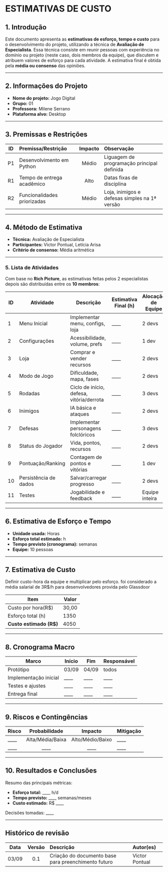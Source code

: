 # ESTIMATIVAS DE CUSTO

## 1. Introdução

Este documento apresenta as **estimativas de esforço, tempo e custo** para o desenvolvimento do projeto, utilizando a técnica de **Avaliação de Especialista**.
Essa técnica consiste em reunir pessoas com experiência no domínio ou projeto (neste caso, dois membros da equipe), que discutem e atribuem valores de esforço para cada atividade. A estimativa final é obtida pela **média ou consenso** das opiniões.

---

## 2. Informações do Projeto

* **Nome do projeto:** Jogo Digital
* **Grupo:** 01
* **Professora:** Milene Serrano
* **Plataforma alvo:** Desktop

---

## 3. Premissas e Restrições

|  ID | Premissa/Restrição |      Impacto     | Observação |
| :-: | :----------------- | :--------------: | :--------- |
|  P1 | Desenvolvimento em Python          |Médio | Liguagem de programação principal definida   |
|  R1 | Tempo de entrega acadêmico          | Alto | Datas fixas de disciplina   |
|  R2 | Funcionalidades priorizadas           |Médio | Loja, inimigos e defesas simples na 1ª versão   |

---

## 4. Método de Estimativa

* **Técnica:** Avaliação de Especialista
* **Participantes:** Victor Pontual, Letícia Arisa
* **Critério de consenso:** Média aritmética

---

### **5. Lista de Atividades**

Com base no **Rich Picture**, as estimativas feitas pelos 2 especialistas depois são distribuídas entre os **10 membros**:

| ID | Atividade             | Descrição                                | Estimativa Final (h) | Alocação de Equipe |
| -- | --------------------- | ---------------------------------------- | -------------------- | ------------------ |
| 1  | Menu Inicial          | Implementar menu, configs, loja          | \_\_\_\_             | 2 devs             |
| 2  | Configurações         | Acessibilidade, volume, prefs            | \_\_\_\_             | 1 dev              |
| 3  | Loja                  | Comprar e vender recursos                | \_\_\_\_             | 2 devs             |
| 4  | Modo de Jogo          | Dificuldade, mapa, fases                 | \_\_\_\_             | 2 devs             |
| 5  | Rodadas               | Ciclo de início, defesa, vitória/derrota | \_\_\_\_             | 3 devs             |
| 6  | Inimigos              | IA básica e ataques                      | \_\_\_\_             | 2 devs             |
| 7  | Defesas               | Implementar personagens folclóricos      | \_\_\_\_             | 3 devs             |
| 8  | Status do Jogador     | Vida, pontos, recursos                   | \_\_\_\_             | 2 devs             |
| 9  | Pontuação/Ranking     | Contagem de pontos e vitórias            | \_\_\_\_             | 1 dev              |
| 10 | Persistência de dados | Salvar/carregar progresso                | \_\_\_\_             | 2 devs             |
| 11 | Testes                | Jogabilidade e feedback                  | \_\_\_\_             | Equipe inteira     |

---

## 6. Estimativa de Esforço e Tempo

* **Unidade usada:** Horas
* **Esforço total estimado:** h
* **Tempo previsto (cronograma):**  semanas
* **Equipe:** 10 pessoas

---

## 7. Estimativa de Custo

Definir custo-hora da equipe e multiplicar pelo esforço. foi considerado a média salarial de 3R$/h para desenvolvedores provida pelo Glassdoor

| Item                     | Valor    |
| ------------------------ | -------- |
| Custo por hora(R$)     | 30,00 |
| Esforço total (h)        | 1350 |
| **Custo estimado (R\$)** | 4050 |

---

## 8. Cronograma Macro

| Marco                 | Início   | Fim      | Responsável |
| --------------------- | -------- | -------- | ----------- |
| Protótipo             | 03/09 | 04/09 | todos    |
| Implementação inicial | \_\_\_\_ | \_\_\_\_ | \_\_\_\_    |
| Testes e ajustes      | \_\_\_\_ | \_\_\_\_ | \_\_\_\_    |
| Entrega final         | \_\_\_\_ | \_\_\_\_ | \_\_\_\_    |

---

## 9. Riscos e Contingências

| Risco    |   Probabilidade  |      Impacto     | Mitigação |
| -------- | :--------------: | :--------------: | --------- |
| \_\_\_\_ | Alta/Média/Baixa | Alto/Médio/Baixo | \_\_\_\_  |
| \_\_\_\_ |     \_\_\_\_     |     \_\_\_\_     | \_\_\_\_  |

---

## 10. Resultados e Conclusões

Resumo das principais métricas:

* **Esforço total:** \_\_\_\_ h/d
* **Tempo previsto:** \_\_\_\_ semanas/meses
* **Custo estimado:** R\$ \_\_\_\_

Decisões tomadas: \_\_\_\_

---
## Histórico de revisão

|   Data   | Versão | Descrição            | Autor(es) |
| :------: | :----: | :------------------- | :-------- |
| 03/09 |   0.1  | Criação do documento base para preenchimento futuro | Victor Pontual  |